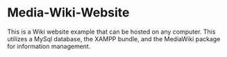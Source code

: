 # Media-Wiki-Website
This is a Wiki website example that can be hosted on any computer. This utilizes a MySql database, the XAMPP bundle, and the MediaWiki package for information management.
